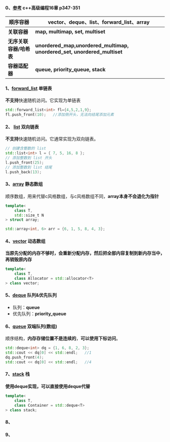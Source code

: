#### 0、[参考](https://zh.cppreference.com/w/cpp/container)  c++高级编程16章 p347-351

| 顺序容器                | vector、deque、list、forward_list、array                     |
| ----------------------- | ------------------------------------------------------------ |
| **关联容器**            | **map, multimap, set, multiset**                             |
| **无序关联容器/哈希表** | **unordered_map,unordered_multimap, unordered_set, unordered_multiset** |
| **容器适配器**          | **queue, priority_queue, stack**                             |



#### 1、[forward_list](https://zh.cppreference.com/w/cpp/container/forward_list) 单链表

**不支持**快速随机访问。它实现为单链表

```c++
std::forward_list<int> fl={4,5,2,1,9};
fl.push_front(10);   //添加倒开头，无法向结尾添加元素
```



#### 2、 [list](https://zh.cppreference.com/w/cpp/container/list) 双向链表

**不支持**快速随机访问。它通常实现为双向链表。

```c++
// 创建含整数的 list
std::list<int> l = { 7, 5, 16, 8 };
// 添加整数到 list 开头
l.push_front(25);
// 添加整数到 list 结尾
l.push_back(13);
```



#### 3、[array](https://zh.cppreference.com/w/cpp/container/array) 静态数组

顺序数组，用来代替c风格数组，与c风格数组不同，**array本身不会退化为指针**

```c++
template< 
    class T, 
    std::size_t N 
> struct array;

std::array<int, 6> arr = {6, 1, 5, 8, 4, 3};
```



#### 4、[vector](https://zh.cppreference.com/w/cpp/container/vector) 动态数组

**当原先分配的内存不够时，会重新分配内存，然后把全部内容复制到新内存当中，再销毁原内存**

```c++
template<
    class T,
    class Allocator = std::allocator<T>
> class vector;
```



#### 5、[deque](https://zh.cppreference.com/w/cpp/container/deque) 队列&优先队列

- 队列：**queue**
- 优先队列：**priority_queue**



#### 6、[queue](https://zh.cppreference.com/w/cpp/container/queue) 双端队列(数组)

顺序结构，**内存存储位置不是连续的**，**可以使用下标访问**。

```c++
std::deque<int> dq = {1, 6, 8, 2, 3};
std::cout << dq[0] << std::endl;   //1
dq.push_front(4);
std::cout << dq[0] << std::endl;   //4
```



#### 7、[stack](https://zh.cppreference.com/w/cpp/container/stack) 栈

**使用deque实现，可以直接使用deque代替**

```c++
template<
    class T,
    class Container = std::deque<T>
> class stack;
```



#### 8、



#### 9、





